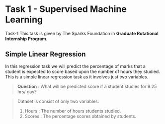 <h1>Task 1 - Supervised Machine Learning</h1>

<p>Task-1 This task is given by The Sparks Foundation in <b>Graduate Rotational Internship Program</b>.</p>

<h2>Simple Linear Regression</h2>

<p>In this regression task we will predict the percentage of marks that a student is expected to score based upon the number of hours they studied. This is a simple linear regression task as it involves just two variables.</p>

<blockquote><B>Question</B> : What will be predicted score if a student studies for 9.25 hrs/ day?</blockquote>

<blockquote>Dataset is consist of only two variables:
            <ol>
                <li>Hours : The number of hours students studied.</li>
                <li>Scores : The percentage scores obtained by students.</li>
            </ol>
</blockquote>

